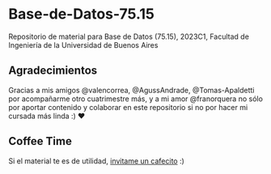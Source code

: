 # Base-de-Datos-75.15
Repositorio de material para Base de Datos (75.15), 2023C1, Facultad de Ingeniería de la Universidad de Buenos Aires

## Agradecimientos
Gracias a mis amigos @valencorrea, @AgussAndrade, @Tomas-Apaldetti por acompañarme otro cuatrimestre más, y a mi amor @franorquera no sólo por aportar contenido y colaborar en este repositorio si no por hacer mi cursada más linda :) ❤️

## Coffee Time
Si el material te es de utilidad, [invitame un cafecito](https://cafecito.app/gcc-cdimatteo) :)